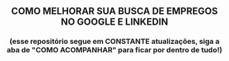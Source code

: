 <h2 align="center">
  COMO MELHORAR SUA BUSCA DE EMPREGOS NO GOOGLE E LINKEDIN
</h2>

<h3 align="center">
  (esse repositório segue em CONSTANTE atualizações, siga a aba de "COMO ACOMPANHAR" para ficar por dentro de tudo!)
</h3>
